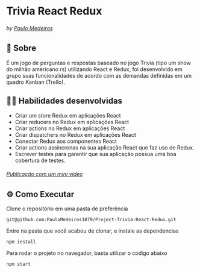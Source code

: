 # Trivia React Redux
###### by _[Paulo Medeiros](https://www.linkedin.com/in/paulo-medeiros-dev1879/)_

## :page_with_curl: Sobre
  É um jogo de perguntas e respostas baseado no jogo Trivia (tipo um show do milhão americano rs) utilizando React e Redux, foi desenvolvido em grupo suas funcionalidades de acordo com as demandas definidas em um quadro Kanban (Trello). 

## :man_technologist: Habilidades desenvolvidas

* Criar um store Redux em aplicações React
* Criar reducers no Redux em aplicações React
* Criar actions no Redux em aplicações React
* Criar dispatchers no Redux em aplicações React
* Conectar Redux aos componentes React
* Criar actions assíncronas na sua aplicação React que faz uso de Redux.
* Escrever testes para garantir que sua aplicação possua uma boa cobertura de testes.

###### _[Publicação com um mini vídeo](https://www.linkedin.com/posts/paulo-medeiros-dev1879_vqv-react-programming-activity-6942442647714185216-w9Xo?utm_source=share&utm_medium=member_desktop)_
## ⚙️ Como Executar
Clone o repositório em uma pasta de preferência

```
git@github.com:PauloMedeiros1879/Project-Trivia-React-Redux.git
```

Entre na pasta que você acabou de clonar, e instale as dependencias
```
npm install
```
Para rodar o projeto no navegador, basta utilizar o codigo abaixo
```
npm start
```

